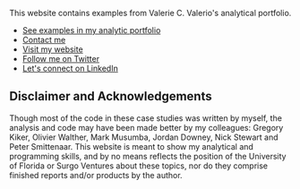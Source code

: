 This website contains examples from Valerie C. Valerio's analytical portfolio.

* [See examples in my analytic portfolio](https://vvalerioh.github.io/valerio-portfolio/)
* [Contact me](mailto:valerievalerioh@gmail.com)
* [Visit my website](https://www.valeriecvalerio.com)
* [Follow me on Twitter](https://twitter.com/v_valerioh)
* [Let's connect on LinkedIn](https://www.linkedin.com/in/valerievalerioholguin/)

## Disclaimer and Acknowledgements
Though most of the code in these case studies was written by myself, the analysis and code may have been made better by my colleagues: Gregory Kiker, Olivier Walther, Mark Musumba, Jordan Downey, Nick Stewart and Peter Smittenaar. This website is meant to show my analytical and programming skills, and by no means reflects the position of the University of Florida or Surgo Ventures about these topics, nor do they comprise finished reports and/or products by the author.
